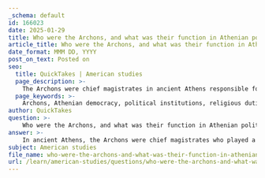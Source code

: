 ```yaml
---
_schema: default
id: 166023
date: 2025-01-29
title: Who were the Archons, and what was their function in Athenian political institutions?
article_title: Who were the Archons, and what was their function in Athenian political institutions?
date_format: MMM DD, YYYY
post_on_text: Posted on
seo:
  title: QuickTakes | American studies
  page_description: >-
    The Archons were chief magistrates in ancient Athens responsible for governance, overseeing religious duties, military operations, legal matters, and administrative functions, reflecting the integration of various facets of power in Athenian democracy.
  page_keywords: >-
    Archons, Athenian democracy, political institutions, religious duties, military responsibilities, judicial functions, administrative oversight, chief magistrates, ancient Athens, governance, civic participation, election, aristocracy, eponymous archon
author: QuickTakes
question: >-
    Who were the Archons, and what was their function in Athenian political institutions?
answer: >-
    In ancient Athens, the Archons were chief magistrates who played a vital role in the political and administrative framework of the city-state. Typically, there were nine archons elected annually, and their responsibilities encompassed various aspects of governance, including:\n\n1. **Religious Duties:** Archons oversaw religious festivals and rituals, which were integral to Athenian society and culture. Their involvement ensured that these events were conducted properly, reflecting the importance of religion in public life.\n\n2. **Military Responsibilities:** They held command over military operations, making strategic decisions regarding the defense and military campaigns of Athens.\n\n3. **Judicial Functions:** Archons presided over legal matters, ensuring the enforcement of laws and the administration of justice. This role was crucial in maintaining order and resolving disputes within the community.\n\n4. **Administrative Oversight:** They managed the Assembly (ekklesia) and the law courts (dikasteria), facilitating civic participation in governance. This included preparing the agenda for the Assembly and ensuring that legal proceedings were conducted fairly.\n\nThe selection of archons evolved over time. Initially, they were appointed from the aristocracy, but as Athenian democracy developed, the process transitioned to a more democratic system involving elections and lotteries. This shift reflected the broader changes in Athenian political institutions, which aimed to increase citizen participation and reduce the concentration of power among the elite.\n\nOne of the archons, known as the eponymous archon, had the additional distinction of having their name used to designate the year, further emphasizing the significance of their role in Athenian governance.\n\nOverall, the archons were essential to the functioning of Athenian democracy, embodying the intertwining of religious, military, and judicial responsibilities within the political landscape of ancient Athens.
subject: American studies
file_name: who-were-the-archons-and-what-was-their-function-in-athenian-political-institutions.md
url: /learn/american-studies/questions/who-were-the-archons-and-what-was-their-function-in-athenian-political-institutions
---
```


&nbsp;